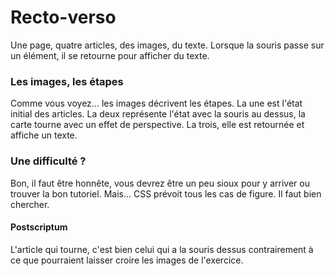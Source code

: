 # Recto-verso
Une page, quatre articles, des images, du texte. Lorsque la souris passe sur un élément, il se retourne pour afficher du texte.  
  
### Les images, les étapes  
Comme vous voyez... les images décrivent les étapes. La une est l'état initial des articles. La deux représente l'état avec la souris au dessus, la carte tourne avec un effet de perspective. La trois, elle est retournée et affiche un texte.  
  
### Une difficulté ?  
Bon, il faut être honnête, vous devrez être un peu sioux pour y arriver ou trouver la bon tutoriel. Mais... CSS prévoit tous les cas de figure. Il faut bien chercher.  
  
#### Postscriptum  
L'article qui tourne, c'est bien celui qui a la souris dessus contrairement à ce que pourraient laisser croire les images de l'exercice.
